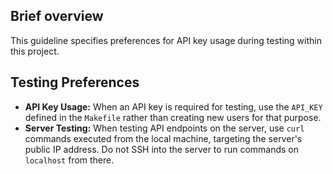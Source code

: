 ## Brief overview
This guideline specifies preferences for API key usage during testing within this project.

## Testing Preferences
-   **API Key Usage:** When an API key is required for testing, use the `API_KEY` defined in the `Makefile` rather than creating new users for that purpose.
-   **Server Testing:** When testing API endpoints on the server, use `curl` commands executed from the local machine, targeting the server's public IP address. Do not SSH into the server to run commands on `localhost` from there.
